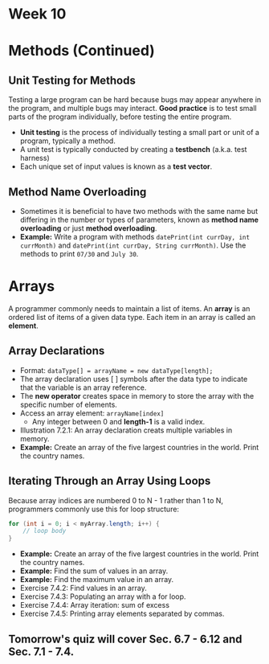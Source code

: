 # Week 10
# Methods (Continued)

## Unit Testing for Methods
Testing a large program can be hard because bugs may appear anywhere in the program, and multiple bugs may interact. **Good practice** is to test small parts of the program individually, before testing the entire program.
- **Unit testing** is the process of individually testing a small part or unit of a program, typically a method.
- A unit test is typically conducted by creating a **testbench** (a.k.a. test harness)
- Each unique set of input values is known as a **test vector**.

## Method Name Overloading
- Sometimes it is beneficial to have two methods with the same name but differing in the number or types of parameters, known as **method name overloading** or just **method overloading**.
- **Example:** Write a program with methods `datePrint(int currDay, int currMonth)` and `datePrint(int currDay, String currMonth)`. Use the methods to print `07/30` and `July 30`.

# Arrays
A programmer commonly needs to maintain a list of items. An **array** is an ordered list of items of a given data type. Each item in an array is called an **element**.

## Array Declarations
- Format: `dataType[] = arrayName = new dataType[length];`
- The array declaration uses [ ] symbols after the data type to indicate that the variable is an array reference.
- The **new operator** creates space in memory to store the array with the specific number of elements.
- Access an array element: `arrayName[index]`
  - Any integer between 0 and **length-1** is a valid index.
- Illustration 7.2.1: An array declaration creats multiple variables in memory.
- **Example:** Create an array of the five largest countries in the world. Print the country names.

## Iterating Through an Array Using Loops
Because array indices are numbered 0 to N - 1 rather than 1 to N, programmers commonly use this for loop structure:
```java
for (int i = 0; i < myArray.length; i++) {
    // loop body
}
```
- **Example:** Create an array of the five largest countries in the world. Print the country names.
- **Example:** Find the sum of values in an array.
- **Example:** Find the maximum value in an array.
- Exercise 7.4.2: Find values in an array.
- Exercise 7.4.3: Populating an array with a for loop.
- Exercise 7.4.4: Array iteration: sum of excess
- Exercise 7.4.5: Printing array elements separated by commas.

## Tomorrow's quiz will cover Sec. 6.7 - 6.12 and Sec. 7.1 - 7.4.

